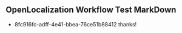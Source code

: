 ## OpenLocalization Workflow Test MarkDown
* 8fc916fc-adff-4e41-bbea-76ce51b88412 thanks!

<!--HONumber=Jul16_HO3-->



